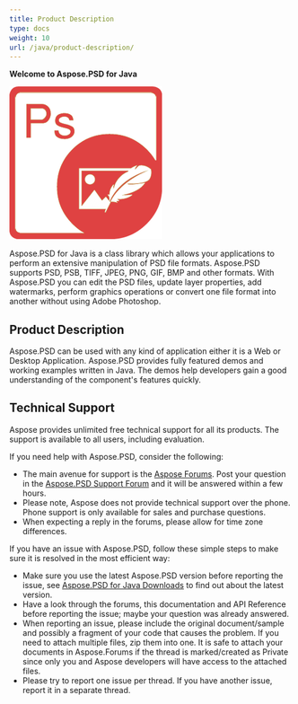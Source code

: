 ```yaml
---
title: Product Description
type: docs
weight: 10
url: /java/product-description/
---
```


**Welcome to Aspose.PSD for Java**

![todo:image_alt_text](product-description_1)

Aspose.PSD for Java is a class library which allows your applications to perform an extensive manipulation of PSD file formats. Aspose.PSD supports PSD, PSB, TIFF, JPEG, PNG, GIF, BMP and other formats. With Aspose.PSD you can edit the PSD files, update layer properties, add watermarks, perform graphics operations or convert one file format into another without using Adobe Photoshop.








## **Product Description**
Aspose.PSD can be used with any kind of application either it is a Web or Desktop Application. Aspose.PSD provides fully featured demos and working examples written in Java. The demos help developers gain a good understanding of the component's features quickly.


## **Technical Support**
Aspose provides unlimited free technical support for all its products. The support is available to all users, including evaluation.

If you need help with Aspose.PSD, consider the following:

- The main avenue for support is the [Aspose Forums](https://forum.aspose.com/). Post your question in the [Aspose.PSD Support Forum](https://forum.aspose.com/c/psd) and it will be answered within a few hours.
- Please note, Aspose does not provide technical support over the phone. Phone support is only available for sales and purchase questions.
- When expecting a reply in the forums, please allow for time zone differences.

If you have an issue with Aspose.PSD, follow these simple steps to make sure it is resolved in the most efficient way:

- Make sure you use the latest Aspose.PSD version before reporting the issue, see [Aspose.PSD for Java Downloads](https://releases.aspose.com/java/repo/com/aspose/aspose-psd/) to find out about the latest version.
- Have a look through the forums, this documentation and API Reference before reporting the issue; maybe your question was already answered.
- When reporting an issue, please include the original document/sample and possibly a fragment of your code that causes the problem. If you need to attach multiple files, zip them into one. It is safe to attach your documents in Aspose.Forums if the thread is marked/created as Private since only you and Aspose developers will have access to the attached files.
- Please try to report one issue per thread. If you have another issue, report it in a separate thread.


